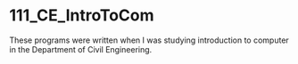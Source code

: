 # 111_CE_IntroToCom
These programs were written when I was studying introduction to computer in the Department of Civil Engineering.
